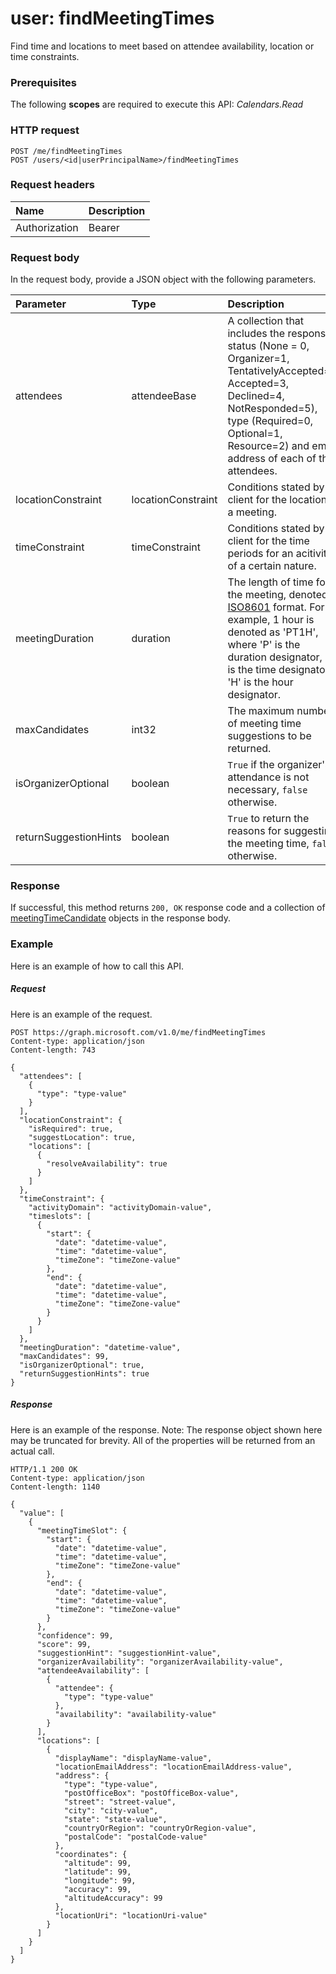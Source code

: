 # user: findMeetingTimes
Find time and locations to meet based on attendee availability, location or time constraints.

### Prerequisites
The following **scopes** are required to execute this API: *Calendars.Read*
### HTTP request
<!-- { "blockType": "ignored" } -->
```http
POST /me/findMeetingTimes
POST /users/<id|userPrincipalName>/findMeetingTimes
```
### Request headers
| Name       | Description|
|:---------------|:----------|
| Authorization  | Bearer <code>|


### Request body
In the request body, provide a JSON object with the following parameters.

| Parameter	   | Type	|Description|
|:---------------|:--------|:----------|
|attendees|attendeeBase|A collection that includes the response status (None = 0, Organizer=1, TentativelyAccepted=2, Accepted=3, Declined=4, NotResponded=5), type (Required=0, Optional=1, Resource=2) and email address of each of the attendees. |
|locationConstraint|locationConstraint|Conditions stated by a client for the location of a meeting.|
|timeConstraint|timeConstraint|Conditions stated by a client for the time periods for an acitivity of a certain nature.|
|meetingDuration|duration|The length of time for the meeting, denoted in [ISO8601](http://www.iso.org/iso/iso8601) format. For example, 1 hour is denoted as 'PT1H', where 'P' is the duration designator, 'T' is the time designator, 'H' is the hour designator.  |
|maxCandidates|int32|The maximum number of meeting time suggestions to be returned.|
|isOrganizerOptional|boolean|`True` if the organizer's attendance is not necessary, `false` otherwise.|
|returnSuggestionHints|boolean|`True` to return the reasons for suggesting the meeting time, `false` otherwise.|

### Response
If successful, this method returns `200, OK` response code and a collection of [meetingTimeCandidate](../resources/meetingtimecandidate.md) objects in the response body.

### Example
Here is an example of how to call this API.
##### Request
Here is an example of the request.
<!-- {
  "blockType": "request",
  "name": "user_findmeetingtimes"
}-->
```http
POST https://graph.microsoft.com/v1.0/me/findMeetingTimes
Content-type: application/json
Content-length: 743

{
  "attendees": [
    {
      "type": "type-value"
    }
  ],
  "locationConstraint": {
    "isRequired": true,
    "suggestLocation": true,
    "locations": [
      {
        "resolveAvailability": true
      }
    ]
  },
  "timeConstraint": {
    "activityDomain": "activityDomain-value",
    "timeslots": [
      {
        "start": {
          "date": "datetime-value",
          "time": "datetime-value",
          "timeZone": "timeZone-value"
        },
        "end": {
          "date": "datetime-value",
          "time": "datetime-value",
          "timeZone": "timeZone-value"
        }
      }
    ]
  },
  "meetingDuration": "datetime-value",
  "maxCandidates": 99,
  "isOrganizerOptional": true,
  "returnSuggestionHints": true
}
```

##### Response
Here is an example of the response. Note: The response object shown here may be truncated for brevity. All of the properties will be returned from an actual call.
<!-- {
  "blockType": "response",
  "truncated": true,
  "@odata.type": "microsoft.graph.meetingtimecandidate",
  "isCollection": true
} -->
```http
HTTP/1.1 200 OK
Content-type: application/json
Content-length: 1140

{
  "value": [
    {
      "meetingTimeSlot": {
        "start": {
          "date": "datetime-value",
          "time": "datetime-value",
          "timeZone": "timeZone-value"
        },
        "end": {
          "date": "datetime-value",
          "time": "datetime-value",
          "timeZone": "timeZone-value"
        }
      },
      "confidence": 99,
      "score": 99,
      "suggestionHint": "suggestionHint-value",
      "organizerAvailability": "organizerAvailability-value",
      "attendeeAvailability": [
        {
          "attendee": {
            "type": "type-value"
          },
          "availability": "availability-value"
        }
      ],
      "locations": [
        {
          "displayName": "displayName-value",
          "locationEmailAddress": "locationEmailAddress-value",
          "address": {
            "type": "type-value",
            "postOfficeBox": "postOfficeBox-value",
            "street": "street-value",
            "city": "city-value",
            "state": "state-value",
            "countryOrRegion": "countryOrRegion-value",
            "postalCode": "postalCode-value"
          },
          "coordinates": {
            "altitude": 99,
            "latitude": 99,
            "longitude": 99,
            "accuracy": 99,
            "altitudeAccuracy": 99
          },
          "locationUri": "locationUri-value"
        }
      ]
    }
  ]
}
```

<!-- uuid: 8fcb5dbc-d5aa-4681-8e31-b001d5168d79
2015-10-25 14:57:30 UTC -->
<!-- {
  "type": "#page.annotation",
  "description": "user: findMeetingTimes",
  "keywords": "",
  "section": "documentation",
  "tocPath": ""
}-->